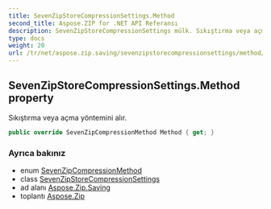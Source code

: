 ```yaml
---
title: SevenZipStoreCompressionSettings.Method
second_title: Aspose.ZIP for .NET API Referansı
description: SevenZipStoreCompressionSettings mülk. Sıkıştırma veya açma yöntemini alır.
type: docs
weight: 20
url: /tr/net/aspose.zip.saving/sevenzipstorecompressionsettings/method/
---
```

## SevenZipStoreCompressionSettings.Method property

Sıkıştırma veya açma yöntemini alır.

```csharp
public override SevenZipCompressionMethod Method { get; }
```

### Ayrıca bakınız

* enum [SevenZipCompressionMethod](../../sevenzipcompressionmethod/)
* class [SevenZipStoreCompressionSettings](../)
* ad alanı [Aspose.Zip.Saving](../../sevenzipstorecompressionsettings/)
* toplantı [Aspose.Zip](../../../)


